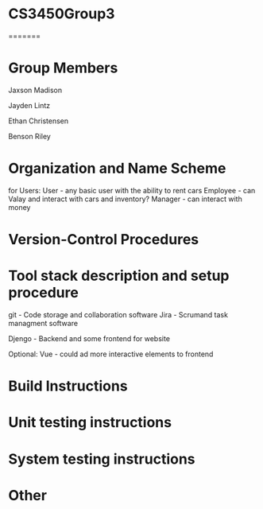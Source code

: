 # CS3450Group3
=======
# Group Members
Jaxson Madison

Jayden Lintz

Ethan Christensen

Benson Riley



# Organization and Name Scheme

for Users:
User - any basic user with the ability to rent cars
Employee - can Valay and interact with cars and inventory?
Manager - can interact with money


# Version-Control Procedures


# Tool stack description and setup procedure

git - Code storage and collaboration software
Jira - Scrumand task managment software

Djengo - Backend and some frontend for website

Optional:
Vue - could ad more interactive elements to frontend

# Build Instructions


# Unit testing instructions


# System testing instructions


# Other
